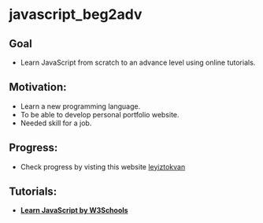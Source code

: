 # javascript_beg2adv

## Goal
- Learn JavaScript from scratch to an advance level using online tutorials.

## Motivation: 
- Learn a new programming language.
- To be able to develop personal portfolio website.
- Needed skill for a job.

## Progress:
- Check progress by visting this website [leyiztokvan](https://leyiztokvan.github.io/)

## Tutorials:
- [**Learn JavaScript by W3Schools**](https://www.w3schools.com/js/default.asp)
